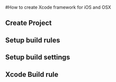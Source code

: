 #How to create Xcode framework for iOS and OSX


## Create Project

## Setup build rules

## Setup build settings

## Xcode Build rule
